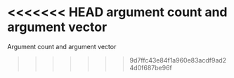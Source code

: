 <<<<<<< HEAD
argument count and argument vector
=======
Argument count and argument vector
>>>>>>> 9d7ffc43e84f1a960e83acdf9ad24d0f687be96f
